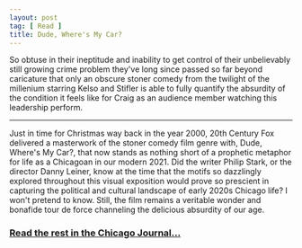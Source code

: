 ```yaml
---
layout: post
tag: [ Read ]
title: Dude, Where's My Car?
---
```


So obtuse in their ineptitude and inability to get control of their unbelievably still growing crime problem they've long since passed so far beyond caricature that only an obscure stoner comedy from the twilight of the millenium starring Kelso and Stifler is able to fully quantify the absurdity of the condition it feels like for Craig as an audience member watching this leadership perform.

---

Just in time for Christmas way back in the year 2000, 20th Century Fox delivered a masterwork of the stoner comedy film genre with, Dude, Where's My Car?, that now stands as nothing short of a prophetic metaphor for life as a Chicagoan in our modern 2021. Did the writer Philip Stark, or the director Danny Leiner, know at the time that the motifs so dazzlingly explored throughout this visual exposition would prove so prescient in capturing the political and cultural landscape of early 2020s Chicago life? I won't pretend to know. Still, the film remains a veritable wonder and bonafide tour de force channeling the delicious absurdity of our age.

<h3><a href="https://www.chicagojournal.com/opinion-dude-wheres-my-car/">Read the rest in the Chicago Journal...</a></h3>

<br/>
